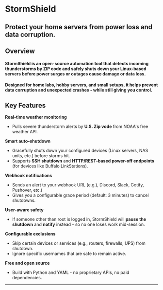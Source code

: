 # StormShield
**Protect your home servers from power loss and data corruption.**
---
## Overview
#### **StormShield** is an open-source automation tool that detects incoming thunderstorms by ZIP code and safely shuts down your Linux-based servers before power surges or outages cause damage or data loss.
#### Designed for **home labs, hobby servers, and small setups**, it helps prevent data corruption and unexpected crashes - while still giving you control.

## Key Features
**Real-time weather monitoring**
- Pulls severe thunderstorm alerts by **U.S. Zip vode** from NOAA's free weather API.

**Smart auto-shutdown**
- Gracefully shuts down your configured devices (Linux servers, NAS units, etc.) before storms hit.
- Supports **SSH shutdown** and **HTTP/REST-based power-off endpoints** (for devices like Buffalo LinkStations).

**Webhook notifications**
- Sends an alert to your webhook URL (e.g.), Discord, Slack, Gotify, Pushover, etc.)
- Gives you a configurable grace period (default: 3 minutes) to cancel shutdowns.

**User-aware safety**
- If someone other than root is logged in, StormShield will **pause the shutdown** and **notify** instead - so no one loses work mid-session.

**Configurable exclusions**
- Skip certain devices or services (e.g., routers, firewalls, UPS) from shutdown.
- Ignore specific usernames that are safe to remain active.

**Free and open source**
- Build with Python and YAML - no proprietary APIs, no paid dependencies.
---
